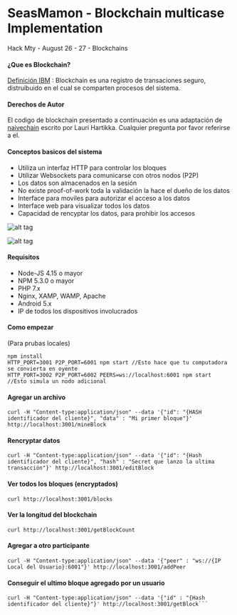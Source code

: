 # SeasMamon - Blockchain multicase Implementation
Hack Mty - August 26 - 27 - Blockchains
 
#### ¿Que es Blockchain?
[Definición IBM](https://developer.ibm.com/courses/all/blockchain-essentials/) : Blockchain es una registro de transaciones seguro, distruibuido en el cual se comparten procesos del sistema. 

#### Derechos de Autor

El codigo de blockchain presentado a continuación es una adaptación de [naivechain](https://github.com/lhartikk/naivechain) escrito por Lauri Hartikka. Cualquier pregunta por favor referirse a el. 

#### Conceptos basicos del sistema

* Utiliza un interfaz HTTP para controlar los bloques
* Utilizar Websockets para comunicarse con otros nodos (P2P)
* Los datos son almacenados en la sesión
* No existe proof-of-work toda la validación la hace el dueño de los datos
* Interface para moviles para autorizar el acceso a los datos
* Interface web para visualizar todos los datos
* Capacidad de rencyptar los datos, para prohibir los accesos

![alt tag](naivechain_blockchain.png)

![alt tag](naivechain_components.png)

#### Requisitos

* Node-JS 4.15 o mayor
* NPM 5.3.0 o mayor
* PHP 7.x
* Nginx, XAMP, WAMP, Apache
* Android 5.x
* IP de todos los dispositivos involucrados

#### Como empezar
(Para prubas locales)
```
npm install
HTTP_PORT=3001 P2P_PORT=6001 npm start //Esto hace que tu computadora se convierta en oyente
HTTP_PORT=3002 P2P_PORT=6002 PEERS=ws://localhost:6001 npm start //Esto simula un nodo adicional
```

#### Agregar un archivo

```
curl -H "Content-type:application/json" --data '{"id": "{HASH identificador del cliente}", "data" : "Mi primer bloque"}' http://localhost:3001/mineBlock
```

#### Rencryptar datos

```
curl -H "Content-type:application/json" --data '{"id": "{Hash identificador del cliente}", "hash" : "Secret que lanzo la ultima transacción"}' http://localhost:3001/editBlock
```

#### Ver todos los bloques (encryptados)

```
curl http://localhost:3001/blocks
```

#### Ver la longitud del blockchain

```
curl http://localhost:3001/getBlockCount
```

#### Agregar a otro participante

```
curl -H "Content-type:application/json" --data '{"peer" : "ws://{IP Local del Usuario}:6001"}' http://localhost:3001/addPeer
```

#### Conseguir el ultimo bloque agregado por un usuario

```
curl -H "Content-type:application/json" --data '{"id" : "{Hash identificador del cliente}"}' http://localhost:3001/getBlock```